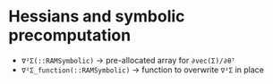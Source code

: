 # Hessians and symbolic precomputation

- `∇²Σ(::RAMSymbolic)` -> pre-allocated array for ``∂vec(Σ)/∂θᵀ``
- `∇²Σ_function(::RAMSymbolic)` -> function to overwrite `∇²Σ` in place
